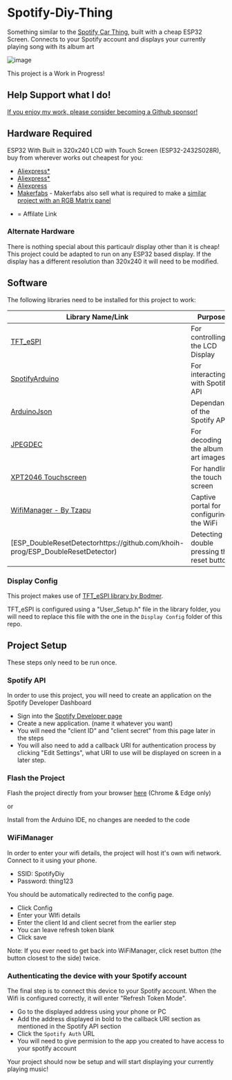 # Spotify-Diy-Thing
Something similar to the [Spotify Car Thing](https://carthing.spotify.com/), built with a cheap ESP32 Screen. Connects to your Spotify account and displays your currently playing song with its album art

![image](https://user-images.githubusercontent.com/1562562/221344692-7dd359d3-2e64-4a09-850b-b619477c5043.png)

This project is a Work in Progress!

## Help Support what I do!

[If you enjoy my work, please consider becoming a Github sponsor!](https://github.com/sponsors/witnessmenow/)

## Hardware Required

ESP32 With Built in 320x240 LCD with Touch Screen (ESP32-2432S028R), buy from wherever works out cheapest for you:
- [Aliexpress*](https://s.click.aliexpress.com/e/_DkSpIjB)
- [Aliexpress*](https://s.click.aliexpress.com/e/_DkcmuCh)
- [Aliexpress](https://www.aliexpress.com/item/1005004502250619.htm)
- [Makerfabs](https://www.makerfabs.com/sunton-esp32-2-8-inch-tft-with-touch.html) - Makerfabs also sell what is required to make a [similar project with an RGB Matrix panel](https://github.com/witnessmenow/Spotify-NFC-Matrix-Display/blob/master/README.md)
    
 * = Affilate Link
 
 ### Alternate Hardware

There is nothing special about this particaulr display other than it is cheap! This project could be adapted to run on any ESP32 based display. If the display has a different resolution than 320x240 it will need to be modified.

## Software

The following libraries need to be installed for this project to work:

| Library Name/Link                                                                                 | Purpose                                     | Library manager                  |
| ------------------------------------------------------------------------------------------------- | ------------------------------------------- | ------------------------ |
| [TFT_eSPI](https://github.com/Bodmer/TFT_eSPI)                                                    | For controlling the LCD Display             | Yes ("tft_espi")             |
| [SpotifyArduino](https://github.com/witnessmenow/spotify-api-arduino)                             | For interacting with Spotify API            | No                                |
| [ArduinoJson](https://github.com/bblanchon/ArduinoJson)                                           | Dependancy of the Spotify API               | Yes ("Arduino Json")         |
| [JPEGDEC](https://github.com/bitbank2/JPEGDEC)                                                    | For decoding the album art images           | Yes ("JPEGDEC")              |
| [XPT2046 Touchscreen](https://github.com/PaulStoffregen/XPT2046_Touchscreen)                      | For handling the touch screen               | Yes ("XPT2046")              |
| [WifiManager - By Tzapu](https://github.com/tzapu/WiFiManager)                                    | Captive portal for configuring the WiFi     | Yes ("WifiManager")              |
| [ESP_DoubleResetDetectorhttps://github.com/khoih-prog/ESP_DoubleResetDetector)                    | Detecting double pressing the reset button  | Yes ("ESP_DoubleResetDetector")              |

### Display Config

This project makes use of [TFT_eSPI library by Bodmer](https://github.com/Bodmer/TFT_eSPI).

TFT_eSPI is configured using a "User_Setup.h" file in the library folder, you will need to replace this file with the one in the `Display Config` folder of this repo.

## Project Setup

These steps only need to be run once.

### Spotify API

In order to use this project, you will need to create an application on the Spotify Developer Dashboard

- Sign into the [Spotify Developer page](https://developer.spotify.com/dashboard/login)
- Create a new application. (name it whatever you want)
- You will need the "client ID" and "client secret" from this page later in the steps
- You will also need to add a callback URI for authentication process by clicking "Edit Settings", what URI to use will be displayed on screen in a later step.

### Flash the Project

Flash the project directly from your browser [here](https://witnessmenow.github.io/Spotify-Diy-Thing/WebFlash/) (Chrome & Edge only)

or 

Install from the Arduino IDE, no changes are needed to the code

### WiFiManager

In order to enter your wifi details, the project will host it's own wifi network. Connect to it using your phone.
- SSID: SpotifyDiy
- Password: thing123

You should be automatically redirected to the config page. 
- Click Config
- Enter your WIfi details
- Enter the client Id and client secret from the earlier step
- You can leave refresh token blank
- Click save

Note: If you ever need to get back into WiFiManager, click reset button (the button closest to the side) twice.

### Authenticating the device with your Spotify account

The final step is to connect this device to your Spotify account. When the Wifi is configured correctly, it will enter "Refresh Token Mode".

- Go to the displayed address using your phone or PC
- Add the address displayed in bold to the callback URI section as mentioned in the Spotify API section
- Click the `Spotify Auth` URL
- You will need to give permision to the app you created to have access to your spotify account

Your project should now be setup and will start displaying your currently playing music!
